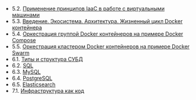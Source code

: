 - 5.2. [Применение принципов IaaC в работе с виртуальными машинами](05-virt-02-iaac/README.md)
- 5.3. [Введение. Экосистема. Архитектура. Жизненный цикл Docker контейнера](05-virt-03-docker/README.md)
- 5.4. [Оркестрация группой Docker контейнеров на примере Docker Compose](05-virt-04-docker-compose/README.md)
- 5.5. [Оркестрация кластером Docker контейнеров на примере Docker Swarm](05-virt-05-docker-swarm/README.md)
- 6.1. [Типы и структура СУБД](06-db-01-basics/README.md)
- 6.2. [SQL](06-db-02-sql/REAME.md)
- 6.3. [MySQL](./06-db-03-mysql/README.md)
- 6.4. [PostgreSQL](06-db-04-postgresql/README.md)
- 6.5. [Elasticsearch](06-db-05-elasticsearch/README.md)
- 7.1. [Инфраструктура как код](07-terraform-01-intro/README.md)